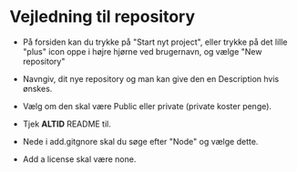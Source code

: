 # Vejledning til repository

* På forsiden kan du trykke på "Start nyt project", eller trykke på det lille "plus" icon oppe i højre hjørne ved brugernavn, og vælge "New repository"

* Navngiv, dit nye repository og man kan give den en Description hvis ønskes.

* Vælg om den skal være Public eller private (private koster penge).

* Tjek **ALTID** README til.

* Nede i add.gitgnore skal du søge efter "Node" og vælge dette.

* Add a license skal være none.